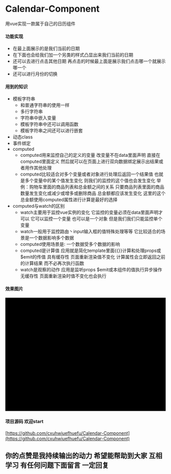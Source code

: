 # Calendar-Component
用vue实现一款属于自己的日历组件

#### 功能实现
- 在最上面展示的是我们当前的日期
- 在下面也会给我们加一个另类的样式凸显出来我们当前的日期
- 还可以去进行点击其他日期 再点击的时候最上面是展示我们点击哪一个就展示哪一个
- 还可以进行月份的切换

#### 用到的知识
-  模板字符串
   - 和普通字符串的使用一样 
   - 多行字符串 
   - 字符串中嵌入变量 
   - 模板字符串中还可以调用函数 
   - 模板字符串之间还可以进行嵌套
-  动态class
-  事件绑定
-  computed 
    - computed用来监控自己的定义的变量 改变量不在data里面声明 直接在computed里面定义 然后就可以在页面上进行双向数据绑定展示出结果或者用作其他处理 
    - computed比较适合对多个变量或者对象进行处理后返回一个结果值 也就是多个变量中的某个值发生变化 则我们的监控的这个值也会发生变化 举例：购物车里面的商品列表和总金额之间的关系 只要商品列表里面的商品数量发生变化或减少或增多或删除商品 总金额都应该发生变化 这里的这个总金额使用computed属性进行计算是最好的选择
- computed与watch的区别 
    - watch主要用于监控vue实例的变化 它监控的变量必须在data里面声明才可以 它可以监控一个变量 也可以是一个对象 但是我们我们只能监控单个变量
    - watch一般用于监控路由丶input输入框的值特殊处理等等 它比较适合的场景是一个数据影响多个数据
    - computed使用场景是: 一个数据受多个数据的影响
    - computed是计算值 应用就是简化template里面{{}}计算和处理props或$emit的传值 具有缓存性 页面重新渲染值不变化 计算属性会立即返回之前的计算结果 而不必再次执行函数 
    - watch是观察的动作 应用是监听props $emit或本组件的值执行异步操作 无缓存性 页面重新渲染时值不变化也会执行 

#### 效果图片
![图片atl](/page2.gif)

#### 项目源码 欢迎start
[https://github.com/cxuhwiuefhuefu/Calendar-Component](https://github.com/cxuhwiuefhuefu/Calendar-Component)

## 你的点赞是我持续输出的动力 希望能帮助到大家 互相学习 有任何问题下面留言 一定回复